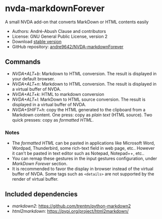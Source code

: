 # nvda-markdownForever
A small NVDA add-on that converts MarkDown or HTML contents easily

* Authors: André-Abush Clause and contributors
* License: GNU General Public License, version 2
* Download [stable version][1]
* GitHub repository: [andre9642/NVDA-markdownForever][2]

## Commands
- *NVDA+ALT+b*: Markdown to HTML conversion. The result is displayed in your default browser.
- *NVDA+ALT+n*: Markdown to HTML conversion. The result is displayed in a virtual buffer of NVDA.
- *NVDA+ALT+k*: HTML to markdown conversion
- *NVDA+ALT+l*: MarkDown to HTML source conversion. The result is displayed in a virtual buffer of NVDA.
- *NVDA+SHIFT+h*: copy the HTML generated to the clipboard from a Markdown content. One press: copy as *plain text* (HTML source). Two quick presses: copy as *formatted HTML*.

### Notes

* The *formatted HTML* can be pasted in applications like Microsoft Word, Wordpad, Thunderbird, some rich-text field in web page, etc.. 
  However it can't be pasted in text editor such as Notepad, Notepad++, etc..
* You can remap these gestures in the input gestures configuration, under _MarkDown Forever_ section.
* It is recommended to favor the display in browser instead of the virtual buffer of NVDA.
  Some tags such as `<details>` are not supported by the render of virtual buffer.

## Included dependencies
- *markdown2*: <https://github.com/trentm/python-markdown2>
- *html2markdown*: <https://pypi.org/project/html2markdown/>

[1]: https://andreabc.net/projects/NVDA_addons/MarkdownForever/latest
[2]: https://github.com/Andre9642/nvda-markdownForever
